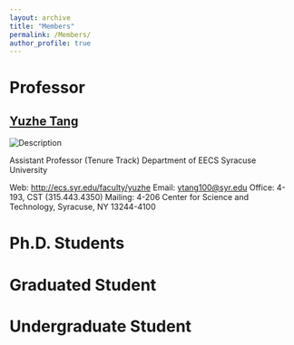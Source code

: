 ```yaml
---
layout: archive
title: "Members"
permalink: /Members/
author_profile: true
---
```




Professor
======

[Yuzhe Tang](http://tristartom.github.io/index.html)
------

![Description](/images/bio-photo.jpg)

Assistant Professor (Tenure Track) 
Department of EECS 
Syracuse University 
 
Web: http://ecs.syr.edu/faculty/yuzhe 
Email: ytang100@syr.edu
Office: 4-193, CST (315.443.4350) 
Mailing: 4-206 Center for Science and Technology, Syracuse, NY 13244-4100 

Ph.D. Students
======

Graduated Student
======

Undergraduate Student
======